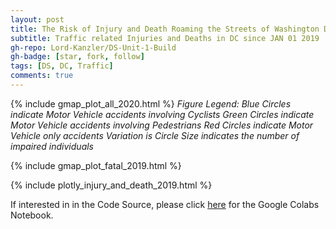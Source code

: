 ```yaml
---
layout: post
title: The Risk of Injury and Death Roaming the Streets of Washington DC 
subtitle: Traffic related Injuries and Deaths in DC since JAN 01 2019
gh-repo: Lord-Kanzler/DS-Unit-1-Build
gh-badge: [star, fork, follow]
tags: [DS, DC, Traffic]
comments: true
---
```







{% include gmap_plot_all_2020.html %}
*Figure Legend:* 
*Blue Circles indicate Motor Vehicle accidents involving Cyclists*
*Green Circles indicate Motor Vehicle accidents involving Pedestrians*
*Red Circles indicate Motor Vehicle only accidents*
*Variation is Circle Size indicates the number of impaired individuals*











{% include gmap_plot_fatal_2019.html %}







{% include plotly_injury_and_death_2019.html %}








If interested in in the Code Source, please click [here](https://github.com/Lord-Kanzler/DS-Unit-1-Build/blob/master/LS_DS13_Unit_1_Build_DATA_ALEX_KAISER.ipynb) for the Google Colabs Notebook.
